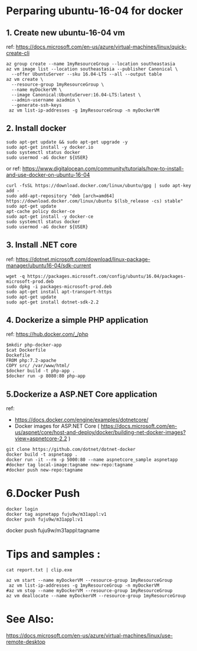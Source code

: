 # Perparing ubuntu-16-04 for docker 
## 1. Create new ubuntu-16-04 vm
ref: https://docs.microsoft.com/en-us/azure/virtual-machines/linux/quick-create-cli
```shell
az group create --name 1myResourceGroup --location southeastasia
az vm image list --location southeastasia --publisher Canonical \
  --offer UbuntuServer --sku 16.04-LTS --all --output table
az vm create \
  --resource-group 1myResourceGroup \
  --name myDockerVM \
  --image Canonical:UbuntuServer:16.04-LTS:latest \
  --admin-username azadmin \
  --generate-ssh-keys
 az vm list-ip-addresses -g 1myResourceGroup -n myDockerVM
```

## 2. Install docker
```shell
sudo apt-get update && sudo apt-get upgrade -y
sudo apt-get install -y docker.io
sudo systemctl status docker
sudo usermod -aG docker ${USER}
```
or
ref: https://www.digitalocean.com/community/tutorials/how-to-install-and-use-docker-on-ubuntu-16-04
```shell
curl -fsSL https://download.docker.com/linux/ubuntu/gpg | sudo apt-key add -
sudo add-apt-repository "deb [arch=amd64] https://download.docker.com/linux/ubuntu $(lsb_release -cs) stable"
sudo apt-get update
apt-cache policy docker-ce
sudo apt-get install -y docker-ce
sudo systemctl status docker
sudo usermod -aG docker ${USER}
```
## 3. Install .NET core
ref: https://dotnet.microsoft.com/download/linux-package-manager/ubuntu16-04/sdk-current
```shell
wget -q https://packages.microsoft.com/config/ubuntu/16.04/packages-microsoft-prod.deb
sudo dpkg -i packages-microsoft-prod.deb
sudo apt-get install apt-transport-https
sudo apt-get update
sudo apt-get install dotnet-sdk-2.2
```
## 4. Dockerize a simple PHP application
ref: https://hub.docker.com/_/php
```shell
$mkdir php-docker-app  
$cat Dockerfile
Dockefile
FROM php:7.2-apache
COPY src/ /var/www/html/
$docker build -t php-app .  
$docker run -p 8080:80 php-app 
```
## 5.Dockerize a ASP.NET Core application
ref: 
* https://docs.docker.com/engine/examples/dotnetcore/ 
* Docker images for ASP.NET Core ( https://docs.microsoft.com/en-us/aspnet/core/host-and-deploy/docker/building-net-docker-images?view=aspnetcore-2.2 )

```shell
git clone https://github.com/dotnet/dotnet-docker
docker build -t aspnetapp .
docker run -it --rm -p 5000:80 --name aspnetcore_sample aspnetapp
#docker tag local-image:tagname new-repo:tagname
#docker push new-repo:tagname 
```
# 6.Docker Push
```shell
docker login 
docker tag aspnetapp fuju9w/m31appl:v1
docker push fuju9w/m31appl:v1
```
docker push fuju9w/m31appl:tagname

# Tips and samples : 
```shell
cat report.txt | clip.exe

az vm start --name myDockerVM --resource-group 1myResourceGroup
 az vm list-ip-addresses -g 1myResourceGroup -n myDockerVM
#az vm stop --name myDockerVM --resource-group 1myResourceGroup
az vm deallocate --name myDockerVM --resource-group 1myResourceGroup
```
# See Also:
https://docs.microsoft.com/en-us/azure/virtual-machines/linux/use-remote-desktop
